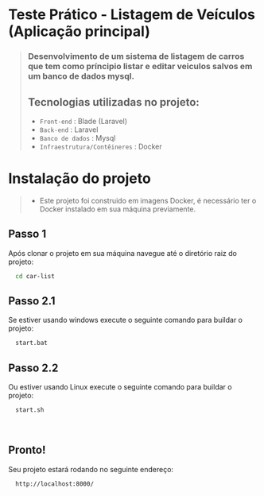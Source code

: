 # Teste Prático - Listagem de Veículos (Aplicação principal)

>
> ### Desenvolvimento de um sistema de listagem de carros que tem como príncipio listar e editar veiculos salvos em um banco de dados mysql.
>
>
> ## Tecnologias utilizadas no projeto:
>  - `Front-end` : Blade (Laravel)
>  - `Back-end` : Laravel
>  - `Banco de dados` : Mysql
>  - `Infraestrutura/Contêineres` : Docker
>
>#

# Instalação do projeto

> - Este projeto foi construido em imagens Docker, é necessário ter o Docker instalado em sua máquina previamente.

## Passo 1

Após clonar o projeto em sua máquina navegue até o diretório raiz do projeto:

```bash
  cd car-list
```

## Passo 2.1

Se estiver usando windows execute o seguinte comando para buildar o projeto:

```bash
  start.bat
```
## Passo 2.2

Ou estiver usando Linux execute o seguinte comando para buildar o projeto:

```bash
  start.sh
```

<br>

## Pronto!

Seu projeto estará rodando no seguinte endereço:

```bash
  http://localhost:8000/
```

